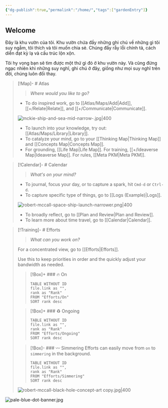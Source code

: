 ```yaml
---
{"dg-publish":true,"permalink":"/home/","tags":["gardenEntry"]}
---
```


## Welcome
Đây là khu vườn của tôi. Khu vườn chứa đầy những ghi chú về những gì tôi suy ngẫm, tôi thích và tôi muốn chia sẻ. Chúng đầy rẫy lỗi chính tả, cách diễn đạt kỳ lạ và cấu trúc lộn xộn.

Tôi hy vọng bạn sẽ tìm được một thứ gì đó ở khu vườn này. Và cũng đừng ngạc nhiên khi những suy nghĩ, ghi chú ở đây, giống như mọi suy nghĩ trên đời, chúng luôn đổi thay.

> [!Map]- # Atlas
> > *Where would you like to go?*
> 
> - To do inspired work, go to [[Atlas/Maps/Add\|Add]], [[+/Relate\|Relate]], and [[+/Communicate\|Communicate]].
>   
> ![mckie-ship-and-sea-mid-narrow-.jpg|400](/img/user/Atlas/Utilities/Images/mckie-ship-and-sea-mid-narrow-.jpg)
> - To launch into your knowledge, try out: [[Atlas/Maps/Library\|Library]].
> - To catalyze your mind, go to your [[Thinking Map\|Thinking Map]] and [[Concepts Map\|Concepts Map]]. 
> - For grounding, [[Life Map\|Life Map]]. For training, [[+/Ideaverse Map\|Ideaverse Map]]. For rules, [[Meta PKM\|Meta PKM]].

> [!Calendar]- # Calendar
> > *What's on your mind?* 
> 
> - To journal, focus your day, or to capture a spark, hit `Cmd-d` or `Ctrl-d`.
> - To capture specific type of things, go to [[Logs (Example)\|Logs]].
>   
> ![robert-mccall-space-ship-launch-narrower.png|400](/img/user/Atlas/Utilities/Images/robert-mccall-space-ship-launch-narrower.png)
> - To broadly reflect, go to [[Plan and Review\|Plan and Review]].
> - To learn more about time travel, go to [[Calendar\|Calendar]].

> [!Training]- # Efforts
> > *What can you work on?* 
> 
> For a concentrated view, go to [[Efforts\|Efforts]].
> 
> Use this to keep priorities in order and the quickly adjust your bandwidth as needed. 
> 
> > [!Box]+ ### 🔥 On
> > ``` dataview
> > TABLE WITHOUT ID
>  > file.link as "",
>  > rank as "Rank"
> > FROM "Efforts/On"
> > SORT rank desc
> > ```
> 
> > [!Box]+ ### ♻️ Ongoing
> > ``` dataview
> > TABLE WITHOUT ID
> > file.link as "",
> > rank as "Rank"
> > FROM "Efforts/Ongoing"
> > SORT rank desc
> > ```
> 
> > [!Box]- ### 〰️ Simmering
> > Efforts can easily move from `on` to `simmering` in the background.
> > 
> > ``` dataview
> > TABLE WITHOUT ID
> > file.link as "",
> > rank as "Rank"
> > FROM "Efforts/Simmering"
> > SORT rank desc
> > ```
> 
> ![robert-mccall-black-hole-concept-art copy.jpg|400](/img/user/Atlas/Utilities/Images/robert-mccall-black-hole-concept-art%20copy.jpg)

![pale-blue-dot-banner.jpg](/img/user/Atlas/Utilities/Images/pale-blue-dot-banner.jpg)



